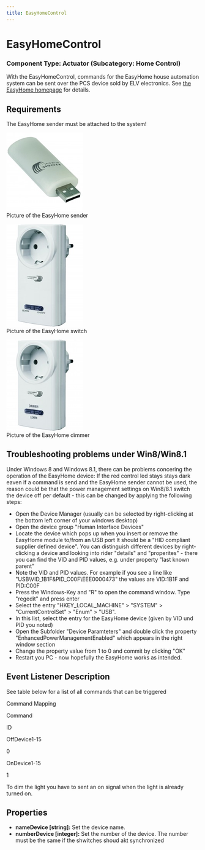 ```yaml
---
title: EasyHomeControl
---
```


# EasyHomeControl

### Component Type: Actuator (Subcategory: Home Control)

With the EasyHomeControl, commands for the EasyHome house automation system can be sent over the PCS device sold by ELV electronics. See [the EasyHome homepage](http://www.elro.eu/de/produkte/cat/home-automation/home-easy-next) for details.

## Requirements

The EasyHome sender must be attached to the system!

![Picture of the EasyHome sender](./img/EasyHomeSender.jpg "Picture of the EasyHome sender")  
Picture of the EasyHome sender

![Picture of the EasyHome switch](./img/Funksteckschalter.jpg "Picture of the EasyHome switch")  
Picture of the EasyHome switch

![Picture of the EasyHome dimmer](./img/Funksteckdimmer.jpg "Picture of the EasyHome dimmer")  
Picture of the EasyHome dimmer

## Troubleshooting problems under Win8/Win8.1

Under Windows 8 and Windows 8.1, there can be problems concering the operation of the EasyHome device: If the red control led stays stays dark eaven if a command is send and the EasyHome sender cannot be used, the reason could be that the power management settings on Win8/8.1 switch the device off per default - this can be changed by applying the following steps:

- Open the Device Manager (usually can be selected by right-clicking at the bottom left corner of your windows desktop)
- Open the device group "Human Interface Devices"
- Locate the device which pops up when you insert or remove the EasyHome module to/from an USB port It should be a "HID compliant supplier defined device". You can distinguish different devices by right-clicking a device and looking into rider "details" and "properites" - there you can find the VID and PID values, e.g. under property "last known parent"
- Note the VID and PID values. For example if you see a line like "USB\\VID_1B1F&PID_C00F\\EEE0000473" the values are VID:1B1F and PID:C00F
- Press the Windows-Key and "R" to open the command window. Type "regedit" and press enter
- Select the entry "HKEY_LOCAL_MACHINE" > "SYSTEM" > "CurrentControlSet" > "Enum" > "USB".
- In this list, select the entry for the EasyHome device (given by VID und PID you noted)
- Open the Subfolder "Device Paramteters" and double click the property "EnhancedPowerManagementEnabled" which appears in the right window section
- Change the property value from 1 to 0 and commit by clicking "OK"
- Restart you PC - now hopefully the EasyHome works as intended.

## Event Listener Description

See table below for a list of all commands that can be triggered

Command Mapping

Command

ID

OffDevice1-15

0

OnDevice1-15

1

To dim the light you have to sent an on signal when the light is already turned on.

## Properties

- **nameDevice \[string\]:** Set the device name.
- **numberDevice \[integer\]:** Set the number of the device. The number must be the same if the shwitches shoud akt synchronized
